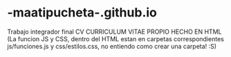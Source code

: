 # -maatipucheta-.github.io
Trabajo integrador final CV
CURRICULUM VITAE PROPIO HECHO EN HTML
(La funcion JS y CSS, dentro del HTML estan en carpetas correspondientes js/funciones.js y css/estilos.css, no entiendo como crear una carpeta! :S)
